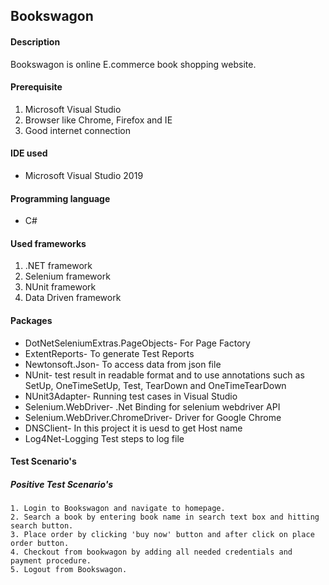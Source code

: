 ## Bookswagon
#### Description
Bookswagon is online E.commerce book shopping website.

#### Prerequisite
1. Microsoft Visual Studio
2. Browser like Chrome, Firefox and IE
3. Good internet connection

#### IDE used
* Microsoft Visual Studio 2019

#### Programming language
* C#

#### Used frameworks
1. .NET framework
2. Selenium framework
3. NUnit framework
4. Data Driven framework

#### Packages
* DotNetSeleniumExtras.PageObjects- For Page Factory
* ExtentReports- To generate Test Reports 
* Newtonsoft.Json- To access data from json file
* NUnit- test result in readable format and to use annotations such as SetUp, OneTimeSetUp, Test, TearDown and OneTimeTearDown
* NUnit3Adapter- Running test cases in Visual Studio
* Selenium.WebDriver- .Net Binding for selenium webdriver API
* Selenium.WebDriver.ChromeDriver- Driver for Google Chrome
* DNSClient- In this project it is uesd to get Host name
* Log4Net-Logging Test steps to log file

#### Test Scenario's
  ##### Positive Test Scenario's
    1. Login to Bookswagon and navigate to homepage.
    2. Search a book by entering book name in search text box and hitting search button.
    3. Place order by clicking 'buy now' button and after click on place order button.
    4. Checkout from bookwagon by adding all needed credentials and payment procedure.
    5. Logout from Bookswagon.
